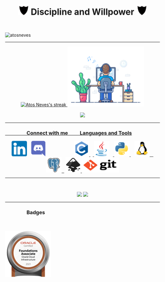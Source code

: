 


<h1 align="center"><img src="tenor3.gif" alt="" width="35" height="35"/> Discipline and Willpower <img src="tenor3.gif" alt="" width="35" height="35"/></h1>
<br>
<p align="left"> <img src="https://komarev.com/ghpvc/?username=atosneves&label=Profile%20views&color=0e75b6&style=flat" alt="atosneves" width="150" height="28"/> </p>
<hr>
<p align="center">
    <a href="https://github.com/AtosNeves">
        <img title="Streak" alt="Atos Neves's streak" src="https://github-readme-streak-stats.herokuapp.com/?user=atosneves&theme=dark&hide_border=true&stroke=0000&background=060A0CD0"/>
        <img title="Streak" alt="Atos Neves's streak" src="com.gif"width="250" height="195"/><br><br>
        <img src="https://github-profile-summary-cards.vercel.app/api/cards/profile-details?username=atosneves&theme=github_dark"/>
    

<hr>
<p align="center">
<h3 align="left">&nbsp&nbsp&nbsp&nbsp&nbsp&nbsp&nbsp&nbsp&nbsp&nbsp&nbsp&nbsp&nbsp&nbsp&nbsp&nbsp&nbsp&nbspConnect with me&nbsp&nbsp&nbsp&nbsp&nbsp&nbsp&nbsp&nbsp&nbsp&nbspLanguages and Tools</h3>
<p align="center">
<a href="https://www.linkedin.com/in/atos-neves/" target=""><img  src="linkedin.svg" alt="atosneves" height="" width="50" /></a>&nbsp;&nbsp;
<a href="https://discord.gg/AtosNeves#5322" target="blank"><img  src="discord.svg" alt="AtosNeves#5322" height="50" width="50" /></a>&nbsp&nbsp&nbsp&nbsp&nbsp&nbsp&nbsp&nbsp &nbsp&nbsp&nbsp&nbsp&nbsp&nbsp&nbsp&nbsp;&nbsp;&nbsp;&nbsp;&nbsp;&nbsp;
<a href="https://www.cprogramming.com/" target="_blank"><img src="c.svg" alt="c" width="50" height="50"/>  </a>  &nbsp;&nbsp;<a href="https://www.java.com" target="_blank"> <img src="java.svg" alt="java" width="50" height="50"/></a> &nbsp;&nbsp;<a href="https://www.python.org" target="_blank"> <img src="python.svg" alt="python" width="50" height="50"/> </a> &nbsp;&nbsp; <a href="https://www.linux.org/" target="_blank"> <img src="linux.svg" alt="linux" width="50" height="50"/> &nbsp;&nbsp;</a> <a href="https://www.postgresql.org" target="_blank"> <img src="postgresql.svg" alt="postgresql" width="50" height="50"/>&nbsp;&nbsp;</a>  <a href="https://inkscape.org/" target="_blank"> <img src="inkscape.svg" alt="Inkscape" width="50" height="50"/> </a>  <a href="https://git-scm.com/" target="_blank"> <img src="git.svg" alt="Git" width="120" height="50"/> </a></p>
<hr>
</p>
<br>
   

<p align="center">
    <img src="https://github-profile-summary-cards.vercel.app/api/cards/stats?username=atosneves&theme=github">
    <img src="https://github-readme-stats.vercel.app/api/top-langs/?username=atosneves&theme=white">
</p>
<hr>    
<h3 aligh="left">&nbsp&nbsp&nbsp&nbsp&nbsp&nbsp&nbsp&nbsp&nbsp&nbsp&nbsp&nbsp&nbsp&nbsp&nbsp&nbsp&nbsp&nbspBadges </h3><br><br>
<a href="https://catalog-education.oracle.com/pls/certview/sharebadge?id=B0178FDB66FA5F10FB4DDA173CD5E677EEE161A925E8332B4E307F40481B7B4C"><img alt="Oracle Cloud Infrastructure Foundations 2021 Certified Associate" src="50_Oracle_Cloud_Infrastructure.jpg"height="150" width="150" /> </a>
 

